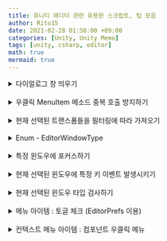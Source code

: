 ```yaml
---
title: 유니티 에디터 관련 유용한 스크립트, 팁 모음
author: Rito15
date: 2021-02-28 01:50:00 +09:00
categories: [Unity, Unity Memo]
tags: [unity, csharp, editor]
math: true
mermaid: true
---
```


<details>
<summary markdown="span"> 
다이얼로그 창 띄우기
</summary>

```cs
bool res1 = EditorUtility.DisplayDialog("Title", "Message", "OK");
bool res2 = EditorUtility.DisplayDialog("Title", "Message", "OK", "Cancel");
```

</details>

<br>

<details>
<summary markdown="span"> 
우클릭 MenuItem 메소드 중복 호출 방지하기
</summary>

- 게임오브젝트를 다중 선택하고 우클릭 메뉴를 통해 실행했을 때 생기는 중복 호출 버그 방지

- 다이얼로그를 띄우면 방지 안되니 주의

```cs
private static string _prevMethodCallInfo = "";

/// <summary> 같은 메소드가 이미 실행됐었는지 검사 (중복 메소드 호출 제한용) </summary>
private static bool IsDuplicatedMethodCall([System.Runtime.CompilerServices.CallerMemberName] string memberName = "")
{
    string info = memberName + DateTime.Now.ToString();

    if (_prevMethodCallInfo.Equals(info))
    {
        return true;
    }
    else
    {
        _prevMethodCallInfo = info;
        return false;
    }
}

[MenuItem("GameObject/Rito/Test", priority = -999)]
private static void TestUsage()
{
    if(IsDuplicatedMethodCall()) return;

    // ...
}
```

</details>

<br>

<details>
<summary markdown="span"> 
현재 선택된 트랜스폼들을 필터링에 따라 가져오기
</summary>

```cs
// 선택된 트랜스폼들 중에 루트들만, 프리팹 제외하고 가져오기
Selection.transforms;

/// <summary> 현재 선택된 트랜스폼들 중 계층 관계에 있는 것들은 최상위 부모만 필터링하여 가져오기 </summary>
private static Transform[] SelectedTopLevelTransforms => Selection.GetTransforms(SelectionMode.TopLevel);

/// <summary> 현재 선택된 모든 트랜스폼들을 필터링 없이 그대로 가져오기 </summary>
private static Transform[] SelectedAllTransforms
    => Selection.GetTransforms(SelectionMode.Unfiltered);
```

</details>

<br>

<details>
<summary markdown="span"> 
Enum - EditorWindowType
</summary>

```cs
[Flags]
private enum EditorWindowType
{
    Scene = 1,
    Game  = 2,
    Inspector = 4,
    Hierarchy = 8,
    Project   = 16,
    Console   = 32
}
```

</details>

<br>

<details>
<summary markdown="span"> 
특정 윈도우에 포커스하기
</summary>

```cs
private static void FocusOnWindow(EditorWindowType windowType)
{
    EditorApplication.ExecuteMenuItem("Window/General/" + windowType.ToString());
}
```

</details>

<br>

<details>
<summary markdown="span"> 
현재 선택된 윈도우에 특정 키 이벤트 발생시키기
</summary>

```cs
/// <summary> 현재 선택된 윈도우에 특정 키 이벤트 발생시키기 </summary>
private static void InvokeKeyEventOnFocusedWindow(KeyCode key, EventType eventType)
{
    var keyEvent = new Event { keyCode = key, type = eventType };
    EditorWindow.focusedWindow.SendEvent(keyEvent);
}
```

</details>

<br>

<details>
<summary markdown="span"> 
현재 선택된 윈도우 타입 검사하기
</summary>

```cs
// using System.Linq;

/// <summary> 현재 활성화된 윈도우 타입 검사 (OR 연산으로 다중 검사 가능) </summary>
private static bool CheckFocusedWindow(EditorWindowType type)
{
    string currentWindowTitle = EditorWindow.focusedWindow.titleContent.text;
    var enumElements = Enum.GetValues(typeof(EditorWindowType)).Cast<EditorWindowType>();

    foreach (var item in enumElements)
    {
        if((type & item) != 0 && item.ToString() == currentWindowTitle)
            return true;
    }

    return false;
}
```

</details>

<br>

<details>
<summary markdown="span"> 
메뉴 아이템 : 토글 체크 (EditorPrefs 이용)
</summary>

```cs
private const string ActivationMenuName = "Window/MENU_EXAMPLE/Activated";
private const string ActivationSettingName = "MENU_EXAMPLE_Activated";

public static bool Activated
{
    get { return EditorPrefs.GetBool(ActivationSettingName, true); }
    set { EditorPrefs.SetBool(ActivationSettingName, value); }
}

[MenuItem(ActivationMenuName)]
private static void ActivationToggle() => Activated = !Activated;

[MenuItem(ActivationMenuName, true)]
private static bool ActivationToggleValidate()
{
    Menu.SetChecked(ActivationMenuName, Activated);
    return true;
}
```

</details>

<br>

<details>
<summary markdown="span"> 
컨텍스트 메뉴 아이템 : 컴포넌트 우클릭 메뉴
</summary>

```cs
[MenuItem ("CONTEXT/Transform/Menu Name")]
private static void RandomRotation (MenuCommand command)
{
    var transform = command.context as Transform;

    Undo.RecordObject (transform, SOME_ACTION);
    transform.rotation = Random.rotation;
}
```

</details>

